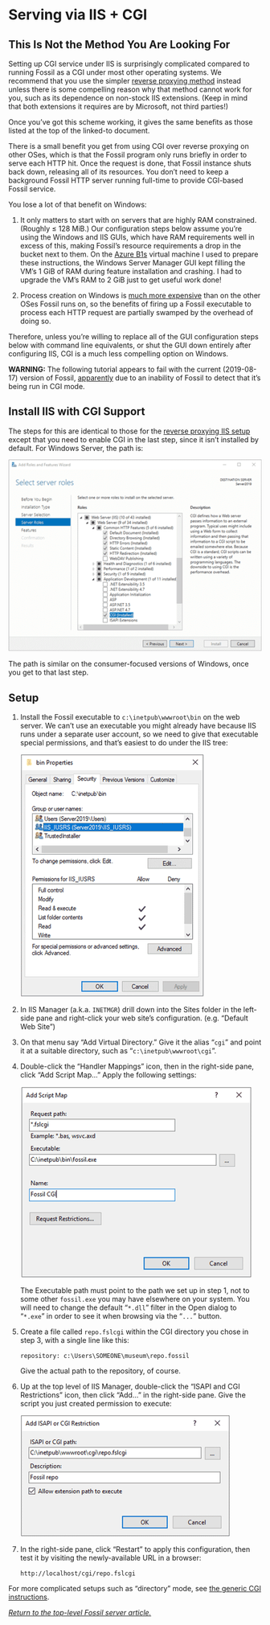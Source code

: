 # Serving via IIS + CGI

## This Is Not the Method You Are Looking For

Setting up CGI service under IIS is surprisingly complicated compared to
running Fossil as a CGI under most other operating systems. We recommend
that you use the simpler [reverse proxying method](./iis.md) instead
unless there is some compelling reason why that method cannot work for
you, such as its dependence on non-stock IIS extensions. (Keep in mind
that both extensions it requires are by Microsoft, not third parties!)

Once you’ve got this scheme working, it gives the same benefits as those
listed at the top of the linked-to document.

There is a small benefit you get from using CGI over reverse proxying on
other OSes, which is that the Fossil program only runs briefly in order
to serve each HTTP hit.  Once the request is done, that Fossil instance
shuts back down, releasing all of its resources. You don’t need to keep
a background Fossil HTTP server running full-time to provide CGI-based
Fossil service.

You lose a lot of that benefit on Windows:

1.  It only matters to start with on servers that are highly RAM
    constrained.  (Roughly &le; 128 MiB.)  Our configuration steps below
    assume you’re using the Windows and IIS GUIs, which have RAM
    requirements well in excess of this, making Fossil’s resource
    requirements a drop in the bucket next to them. On the [Azure
    B1s][b1s] virtual machine I used to prepare these instructions, the
    Windows Server Manager GUI kept filling the VM’s 1&nbsp;GiB of RAM
    during feature installation and crashing. I had to upgrade the VM’s
    RAM to 2&nbsp;GiB just to get useful work done!

2.  Process creation on Windows is [much more expensive][cp] than on the
    other OSes Fossil runs on, so the benefits of firing up a Fossil
    executable to process each HTTP request are partially swamped by the
    overhead of doing so.

Therefore, unless you’re willing to replace all of the GUI configuration
steps below with command line equivalents, or shut the GUI down entirely
after configuring IIS, CGI is a much less compelling option on Windows.

**WARNING:** The following tutorial appears to fail with the current
(2019-08-17) version of Fossil, [apparently][fbug] due to an inability
of Fossil to detect that it’s being run in CGI mode.

[b1s]:  https://azure.microsoft.com/en-us/blog/introducing-b-series-our-new-burstable-vm-size/
[cp]:   https://stackoverflow.com/a/48244/142454
[fbug]: https://fossil-scm.org/forum/forumpost/de18dc32c0


## Install IIS with CGI Support

The steps for this are identical to those for the [reverse proxying IIS
setup](./iis.md#install) except that you need to enable CGI in the last
step, since it isn’t installed by default. For Windows Server, the path
is:

![Install CGI in IIS](./cgi-install-iis.png)

The path is similar on the consumer-focused versions of Windows, once
you get to that last step.


## Setup

1.  Install the Fossil executable to `c:\inetpub\wwwroot\bin` on the web
    server. We can’t use an executable you might already have because IIS
    runs under a separate user account, so we need to give that
    executable special permissions, and that’s easiest to do under the
    IIS tree:

    ![IIS fossil.exe execute permission](./cgi-bin-perm.png)

2.  In IIS Manager (a.k.a. `INETMGR`) drill down into the Sites folder
    in the left-side pane and right-click your web site’s
    configuration. (e.g. “Default Web Site”)

3.  On that menu say “Add Virtual Directory.” Give it the alias “`cgi`”
    and point it at a suitable directory, such as
    “`c:\inetpub\wwwroot\cgi`”.

4.  Double-click the “Handler Mappings” icon, then in the right-side
    pane, click “Add Script Map...” Apply the following settings:

    ![IIS script map dialog](./cgi-script-map.png)

    The Executable path must point to the path we set up in step 1, not
    to some other `fossil.exe` you may have elsewhere on your system.
    You will need to change the default “`*.dll`” filter in the Open
    dialog to “`*.exe`” in order to see it when browsing via the “`...`”
    button.

5.  Create a file called `repo.fslcgi` within the CGI directory you
    chose in step 3, with a single line like this:

        repository: c:\Users\SOMEONE\museum\repo.fossil

    Give the actual path to the repository, of course.

6.  Up at the top level of IIS Manager, double-click the “ISAPI and CGI
    Restrictions” icon, then click “Add...” in the right-side pane.
    Give the script you just created permission to execute:

    ![IIS CGI execute permission](./cgi-exec-perm.png)

7.  In the right-side pane, click “Restart” to apply this configuration,
    then test it by visiting the newly-available URL in a browser:

        http://localhost/cgi/repo.fslcgi

For more complicated setups such as “directory” mode, see [the generic
CGI instructions](../any/cgi.md).

*[Return to the top-level Fossil server article.](../)*
